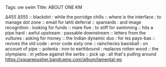 Tags: ow swim
Title: ABOUT ONE KM  
  
∆455 ∆555 :: blackdot : while the porridge chills :: where is the interface : to manage dot zone :: email for lahti deferral :: spaniards : and image recognition : looking for funds :: mare five : to stiff for swimming :: hits a pipe hard : awful upstream : passable downstream :: letters from the vultures : asking for money :: the Indian dynamic duo : for les pays-bas :: revives the old code : error code sixty one :: rainchecks basisball : on account of pipe :: polenta : iron to earthbound : replaces rotten wood :: the olympians : in yellow against the serbs :: pick up : all that's pulling around
<https://squarepusher.bandcamp.com/album/lamental-ep>  
